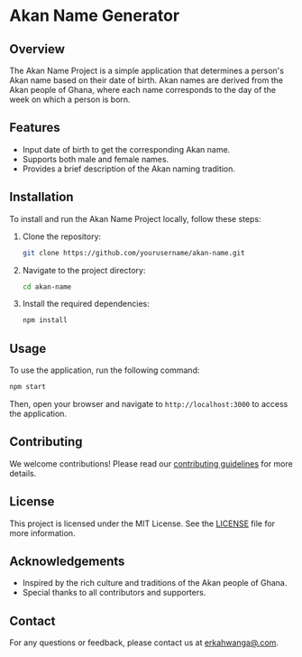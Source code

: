 # Akan Name Generator

## Overview
The Akan Name Project is a simple application that determines a person's Akan name based on their date of birth. Akan names are derived from the Akan people of Ghana, where each name corresponds to the day of the week on which a person is born.

## Features
- Input date of birth to get the corresponding Akan name.
- Supports both male and female names.
- Provides a brief description of the Akan naming tradition.

## Installation
To install and run the Akan Name Project locally, follow these steps:

1. Clone the repository:
    ```bash
    git clone https://github.com/yourusername/akan-name.git
    ```
2. Navigate to the project directory:
    ```bash
    cd akan-name
    ```
3. Install the required dependencies:
    ```bash
    npm install
    ```

## Usage
To use the application, run the following command:
```bash
npm start
```
Then, open your browser and navigate to `http://localhost:3000` to access the application.

## Contributing
We welcome contributions! Please read our [contributing guidelines](CONTRIBUTING.md) for more details.

## License
This project is licensed under the MIT License. See the [LICENSE](LICENSE) file for more information.

## Acknowledgements
- Inspired by the rich culture and traditions of the Akan people of Ghana.
- Special thanks to all contributors and supporters.

## Contact
For any questions or feedback, please contact us at [erkahwanga@.com](mailto:email@example.com).

